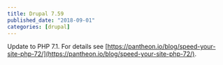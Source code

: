 ```yaml
---
title: Drupal 7.59
published_date: "2018-09-01"
categories: [drupal]
---
```

Update to PHP 7.1. For details see [https://pantheon.io/blog/speed-your-site-php-72/](https://pantheon.io/blog/speed-your-site-php-72/).
